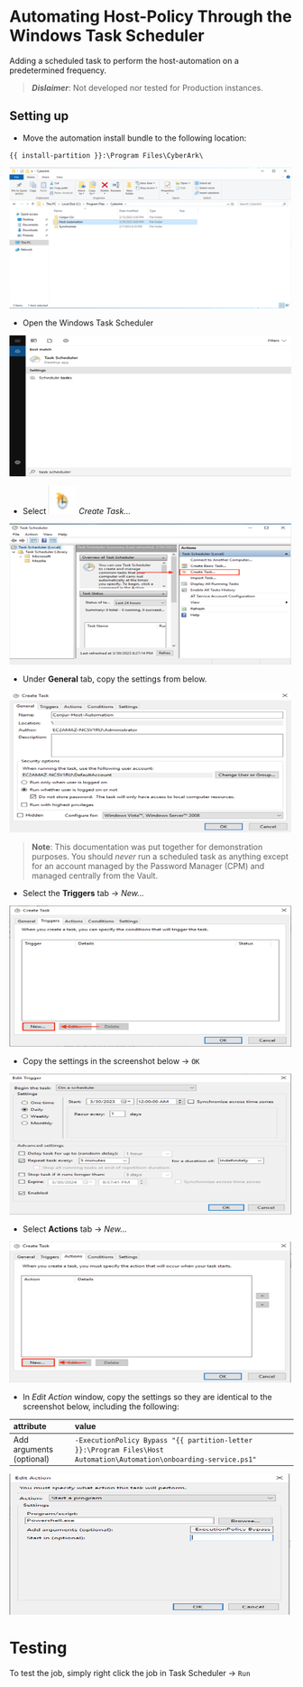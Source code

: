 # Automating Host-Policy Through the Windows Task Scheduler

Adding a scheduled task to perform the host-automation on a predetermined frequency.

> ***Dislaimer***: Not developed nor tested for Production instances. 


## Setting up

- Move the automation install bundle to the following location:
```
{{ install-partition }}:\Program Files\CyberArk\
```
<img src=images/host-auto-folder.png width="500" height="250">

- Open the Windows Task Scheduler

<img src=images/find-task-sched.png width="500" height="250">

- Select <img src=images/task.png width="50" height="50"> *Create Task...*

<img src=images/create-task.png width="500" height="250">

- Under **General** tab, copy the settings from below.

<img src=images/general-tab.png width="500" height="250">

> **Note**: This documentation was put together for demonstration purposes. You should *_never_* run a scheduled task as anything except for an account managed by the Password Manager (CPM) and managed centrally from the Vault. 

- Select the **Triggers** tab -> *New...*

<img src=images/trigger.png width="500" height="250">

- Copy the settings in the screenshot below -> `OK`

<img src=images/trigger-settings.png width="500" height="250">

- Select **Actions** tab -> *New...*

<img src=images/action.png width="500" height="250">

- In *Edit Action* window, copy the settings so they are identical to the screenshot below, including the following:

 | attribute                | value             |
 | :----------------------  | :---------------- |
 | Add arguments (optional) | `-ExecutionPolicy Bypass "{{ partition-letter }}:\Program Files\Host Automation\Automation\onboarding-service.ps1"`  |

<img src=images/set-exec-policy.png width="500" height="250">


# Testing

To test the job, simply right click the job in Task Scheduler -> `Run`

